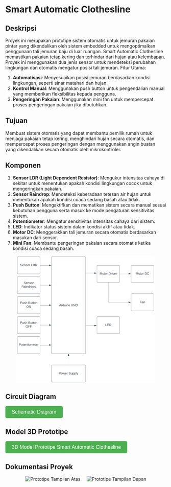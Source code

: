 # Smart Automatic Clothesline

## Deskripsi
Proyek ini merupakan prototipe sistem otomatis untuk jemuran pakaian pintar yang dikendalikan oleh sistem embedded untuk mengoptimalkan penggunaan tali jemuran baju di luar ruangan. Smart Automatic Clothesline memastikan pakaian tetap kering dan terhindar dari hujan atau kelembapan. Proyek ini menggunakan dua jenis sensor untuk mendeteksi perubahan lingkungan dan otomatis mengatur posisi tali jemuran.
Fitur Utama:
1. **Automatisasi**: Menyesuaikan posisi jemuran berdasarkan kondisi lingkungan, seperti sinar matahari dan hujan.
2. **Kontrol Manual**: Menggunakan push button untuk pengendalian manual yang memberikan fleksibilitas kepada pengguna.
3. **Pengeringan Pakaian**: Menggunakan mini fan untuk mempercepat proses pengeringan pakaian jika dibutuhkan.

## Tujuan
Membuat sistem otomatis yang dapat membantu pemilik rumah untuk menjaga pakaian tetap kering, menghindari hujan secara otomatis, dan mempercepat proses pengeringan dengan menggunakan angin buatan yang dikendalikan secara otomatis oleh mikrokontroler.

## Komponen
1. **Sensor LDR (Light Dependent Resistor)**: Mengukur intensitas cahaya di sekitar untuk menentukan apakah kondisi lingkungan cocok untuk mengeringkan pakaian.
2. **Sensor Raindrop**: Mendeteksi keberadaan tetesan air hujan untuk menentukan apakah kondisi cuaca sedang basah atau tidak.
3. **Push Button**: Mengaktifkan dan mematikan sistem secara manual sesuai kebutuhan pengguna serta masuk ke mode pengaturan sensitivitas sistem.
4. **Potentiometer**: Mengatur sensitivitas intensitas cahaya dari sistem.
5. **LED**: Indikator status sistem dalam kondisi aktif atau tidak.
6. **Motor DC**: Menggerakkan tali jemuran secara otomatis berdasarkan masukan dari sensor.
7. **Mini Fan**: Membantu pengeringan pakaian secara otomatis ketika kondisi cuaca sedang basah.
<div style="display: flex; justify-content: center; gap: 20px;">
  <img src="assets/diagrams/block_diagram.png" alt="Block Diagram" height="400"/>
</div>

## Circuit Diagram
<a href="assets/diagrams/schematic_diagram.png" target="_blank">
  <button style="background-color: #4CAF50; color: white; padding: 10px 20px; border: none; border-radius: 5px; cursor: pointer; font-size: 16px;">
    Schematic Diagram
  </button>
</a>

## Model 3D Prototipe
<a href="assets/prototipe_model/Smart_Automatic_Clothesline_Prototipe.stl" target="_blank">
  <button style="background-color: #4CAF50; color: white; padding: 10px 20px; border: none; border-radius: 5px; cursor: pointer; font-size: 16px;">
    3D Model Prototipe Smart Automatic Clothesline
  </button>
</a>

## Dokumentasi Proyek
<div style="display: flex; justify-content: center; gap: 20px;">
  <img src="assets/images/Prototipe-Top_View.jpg" alt="Prototipe Tampilan Atas" height="400"/>
  <img src="assets/images/Prototipe-Front_View.jpg" alt="Prototipe Tampilan Depan" height="400"/>
</div>
